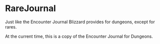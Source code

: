 RareJournal
===========

Just like the Encounter Journal Blizzard provides for dungeons, except for rares.

At the current time, this is a copy of the Encounter Journal for Dungeons.
